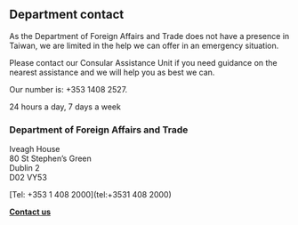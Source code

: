 ## Department contact

As the Department of Foreign Affairs and Trade does not have a presence in Taiwan, we are limited in the help we can offer in an emergency situation.

Please contact our Consular Assistance Unit if you need guidance on the nearest assistance and we will help you as best we can.

Our number is: +353 1408 2527.

24 hours a day, 7 days a week

### Department of Foreign Affairs and Trade

Iveagh House   
80 St Stephen’s Green   
Dublin 2   
D02 VY53

[Tel: +353 1 408 2000](tel:+3531 408 2000)

[**Contact us**](/en/dfa/overseas-travel/contact-dfa-travel-advice/)